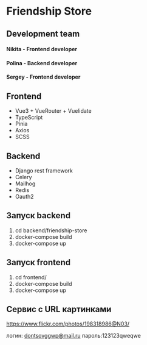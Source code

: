 # Friendship Store

## Development team

#### Nikita - Frontend developer

#### Polina - Backend developer

#### Sergey - Frontend developer

## Frontend

- Vue3 + VueRouter + Vuelidate
- TypeScript
- Pinia
- Axios
- SCSS

## Backend

- Django rest framework
- Celery
- Mailhog
- Redis
- Oauth2

## Запуск backend

1. cd backend/friendship-store
2. docker-compose build
3. docker-compose up

## Запуск frontend

1. cd frontend/
2. docker-compose build
3. docker-compose up

## Сервис с URL картинками

https://www.flickr.com/photos/198318986@N03/

логин: dontsovggwp@mail.ru
пароль:123123qweqwe
